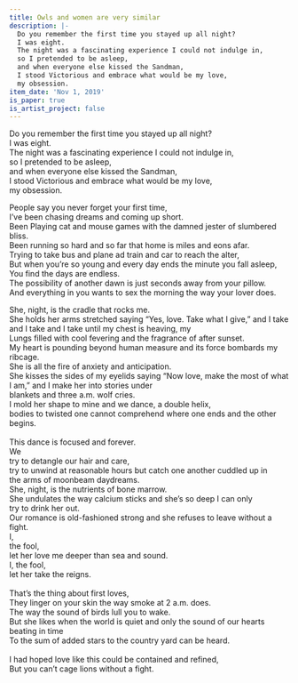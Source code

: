 ```yaml
---
title: Owls and women are very similar
description: |-
  Do you remember the first time you stayed up all night?
  I was eight. 
  The night was a fascinating experience I could not indulge in, 
  so I pretended to be asleep, 
  and when everyone else kissed the Sandman,
  I stood Victorious and embrace what would be my love, 
  my obsession.
item_date: 'Nov 1, 2019'
is_paper: true
is_artist_project: false
---
```

Do you remember the first time you stayed up all night?\
I was eight.\
The night was a fascinating experience I could not indulge in,\
so I pretended to be asleep,\
and when everyone else kissed the Sandman,\
I stood Victorious and embrace what would be my love,\
my obsession.

People say you never forget your first time,\
I’ve been chasing dreams and coming up short.\
Been Playing cat and mouse games with the damned jester of slumbered bliss.\
Been running so hard and so far that home is miles and eons afar.\
Trying to take bus and plane ad train and car to reach the alter,\
But when you’re so young and every day ends the minute you fall asleep,\
You find the days are endless.\
The possibility of another dawn is just seconds away from your pillow.\
And everything in you wants to sex the morning the way your lover does.

She, night, is the cradle that rocks me.\
She holds her arms stretched saying “Yes, love. Take what I give,” and I take and I take and I take until my chest is heaving, my\
Lungs filled with cool fevering and the fragrance of after sunset.\
My heart is pounding beyond human measure and its force bombards my ribcage.\
She is all the fire of anxiety and anticipation.\
She kisses the sides of my eyelids saying “Now love, make the most of what I am,” and I make her into stories under\
blankets and three a.m. wolf cries.\
I mold her shape to mine and we dance, a double helix,\
bodies to twisted one cannot comprehend where one ends and the other begins.\
\
This dance is focused and forever.\
We\
try to detangle our hair and care,\
try to unwind at reasonable hours but catch one another cuddled up in\
the arms of moonbeam daydreams.\
She, night, is the nutrients of bone marrow.\
She undulates the way calcium sticks and she’s so deep I can only\
try to drink her out.\
Our romance is old-fashioned strong and she refuses to leave without a fight.\
I,\
the fool,\
let her love me deeper than sea and sound.\
I, the fool,\
let her take the reigns.\
\
That’s the thing about first loves,\
They linger on your skin the way smoke at 2 a.m. does.\
The way the sound of birds lull you to wake.\
But she likes when the world is quiet and only the sound of our hearts beating in time\
To the sum of added stars to the country yard can be heard.\
\
I had hoped love like this could be contained and refined,\
But you can’t cage lions without a fight.
